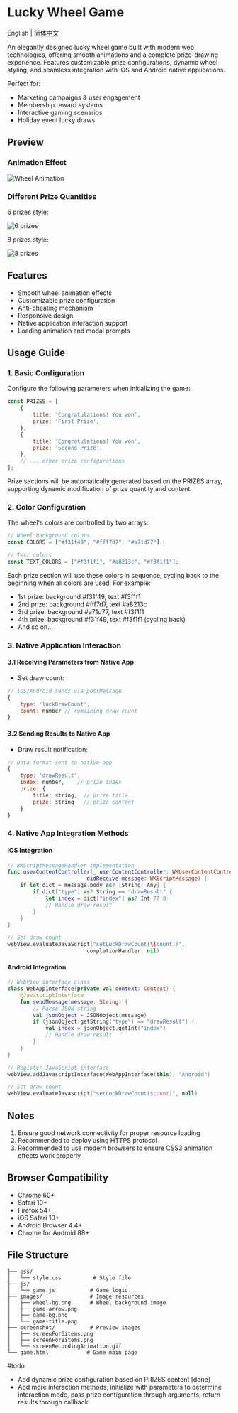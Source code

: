 # Lucky Wheel Game

English | [简体中文](./README.md)

An elegantly designed lucky wheel game built with modern web technologies, offering smooth animations and a complete prize-drawing experience. Features customizable prize configurations, dynamic wheel styling, and seamless integration with iOS and Android native applications.

Perfect for:
- Marketing campaigns & user engagement
- Membership reward systems
- Interactive gaming scenarios
- Holiday event lucky draws

## Preview

### Animation Effect
![Wheel Animation](screenshot/screenRecordingAnimation.gif)

### Different Prize Quantities
6 prizes style:

![6 prizes](screenshot/screenFor6items.png)

8 prizes style:

![8 prizes](screenshot/screenFor8items.png)

## Features

- Smooth wheel animation effects
- Customizable prize configuration
- Anti-cheating mechanism
- Responsive design
- Native application interaction support
- Loading animation and modal prompts

## Usage Guide

### 1. Basic Configuration

Configure the following parameters when initializing the game:
```javascript
const PRIZES = [
    {
        title: 'Congratulations! You won',
        prize: 'First Prize',
    },
    {
        title: 'Congratulations! You won',
        prize: 'Second Prize',
    },
    // ... other prize configurations
];
```
Prize sections will be automatically generated based on the PRIZES array, supporting dynamic modification of prize quantity and content.

### 2. Color Configuration

The wheel's colors are controlled by two arrays:
```javascript
// Wheel background colors
const COLORS = ["#f31f49", "#fff7d7", "#a71d77"];

// Text colors
const TEXT_COLORS = ["#f3f1f1", "#a8213c", "#f3f1f1"];
```

Each prize section will use these colors in sequence, cycling back to the beginning when all colors are used. For example:
- 1st prize: background #f31f49, text #f3f1f1
- 2nd prize: background #fff7d7, text #a8213c
- 3rd prize: background #a71d77, text #f3f1f1
- 4th prize: background #f31f49, text #f3f1f1 (cycling back)
- And so on...

### 3. Native Application Interaction

#### 3.1 Receiving Parameters from Native App

- Set draw count:

```javascript
// iOS/Android sends via postMessage
{
    type: 'luckDrawCount',
    count: number // remaining draw count
}
```

#### 3.2 Sending Results to Native App

- Draw result notification:

```javascript
// Data format sent to native app
{
    type: 'drawResult',
    index: number,    // prize index
    prize: {
        title: string,  // prize title
        prize: string   // prize content
    }
}
```

### 4. Native App Integration Methods

#### iOS Integration

```swift
// WKScriptMessageHandler implementation
func userContentController(_ userContentController: WKUserContentController, 
                         didReceive message: WKScriptMessage) {
    if let dict = message.body as? [String: Any] {
        if dict["type"] as? String == "drawResult" {
            let index = dict["index"] as? Int ?? 0
            // Handle draw result
        }
    }
}

// Set draw count
webView.evaluateJavaScript("setLuckDrawCount(\(count))", 
                         completionHandler: nil)
```

#### Android Integration

```kotlin
// WebView interface class
class WebAppInterface(private val context: Context) {
    @JavascriptInterface
    fun sendMessage(message: String) {
        // Parse JSON string
        val jsonObject = JSONObject(message)
        if (jsonObject.getString("type") == "drawResult") {
            val index = jsonObject.getInt("index")
            // Handle draw result
        }
    }
}

// Register JavaScript interface
webView.addJavascriptInterface(WebAppInterface(this), "Android")

// Set draw count
webView.evaluateJavascript("setLuckDrawCount($count)", null)
```

## Notes

1. Ensure good network connectivity for proper resource loading
2. Recommended to deploy using HTTPS protocol
3. Recommended to use modern browsers to ensure CSS3 animation effects work properly

## Browser Compatibility

- Chrome 60+
- Safari 10+
- Firefox 54+
- iOS Safari 10+
- Android Browser 4.4+
- Chrome for Android 88+

## File Structure

```
├── css/
│   └── style.css          # Style file
├── js/
│   └── game.js           # Game logic
├── images/               # Image resources
│   ├── wheel-bg.png      # Wheel background image
│   ├── game-arrow.png
│   ├── game-bg.png
│   └── game-title.png
├── screenshot/           # Preview images
│   ├── screenFor6items.png
│   ├── screenFor8items.png
│   └── screenRecordingAnimation.gif
└── game.html            # Game main page
```

#todo
- Add dynamic prize configuration based on PRIZES content [done]
- Add more interaction methods, initialize with parameters to determine interaction mode, pass prize configuration through arguments, return results through callback 